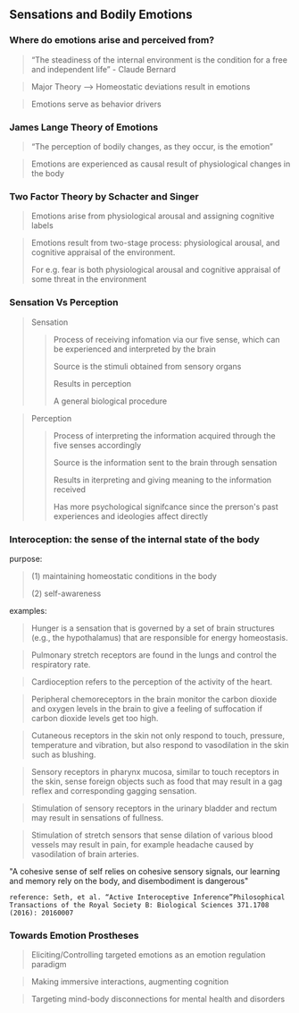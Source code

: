 ## Sensations and Bodily Emotions

### Where do emotions arise and perceived from?

>“The steadiness of the internal environment is the condition for a free and independent life” - Claude Bernard

>Major Theory —> Homeostatic deviations result in emotions

>Emotions serve as behavior drivers

### James Lange Theory of Emotions

>“The perception of bodily changes, as they occur, is the emotion”

>Emotions are experienced as causal result of physiological changes in the body
>

### Two Factor Theory by Schacter and Singer

>Emotions arise from physiological arousal and assigning cognitive labels

>Emotions result from two-stage process: physiological arousal, and cognitive appraisal of the environment.
>
>For e.g. fear is both physiological arousal and cognitive appraisal of some threat in the environment

### Sensation Vs Perception

>Sensation
>
>>Process of receiving infomation via our five sense, which can be experienced and interpreted by the brain
>>
>>Source is the stimuli obtained from sensory organs
>>
>>Results in perception
>>
>>A general biological procedure

>Perception
>
>>Process of interpreting the information acquired through the five senses accordingly
>>
>>Source is the information sent to the brain through sensation
>>
>>Results in iterpreting and giving meaning to the information received
>>
>>Has more psychological signifcance since the prerson's past experiences and ideologies affect directly

### Interoception: the sense of the internal state of the body

purpose: 

> (1) maintaining homeostatic conditions in the body  
>
> (2) self-awareness

examples:

> Hunger is a sensation that is governed by a set of brain structures (e.g., the hypothalamus) that are responsible for energy homeostasis.

> Pulmonary stretch receptors are found in the lungs and control the respiratory rate.

> Cardioception refers to the perception of the activity of the heart.

> Peripheral chemoreceptors in the brain monitor the carbon dioxide and oxygen levels in the brain to give a feeling of suffocation if carbon dioxide levels get too high.

> Cutaneous receptors in the skin not only respond to touch, pressure, temperature and vibration, but also respond to vasodilation in the skin such as blushing.

> Sensory receptors in pharynx mucosa, similar to touch receptors in the skin, sense foreign objects such as food that may result in a gag reflex and corresponding gagging sensation.

> Stimulation of sensory receptors in the urinary bladder and rectum may result in sensations of fullness.

> Stimulation of stretch sensors that sense dilation of various blood vessels may result in pain, for example headache caused by vasodilation of brain arteries.

"A cohesive sense of self relies on cohesive sensory signals, our learning and memory rely on the body, and disembodiment is dangerous"

```
reference: Seth, et al. “Active Interoceptive Inference”Philosophical Transactions of the Royal Society B: Biological Sciences 371.1708 (2016): 20160007
```

### Towards Emotion Prostheses

> Eliciting/Controlling targeted emotions as an emotion regulation paradigm

> Making immersive interactions, augmenting cognition

> Targeting mind-body disconnections for mental health and disorders